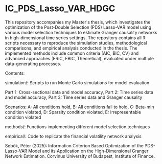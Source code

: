# IC_PDS_Lasso_VAR_HDGC
This repository accompanies my Master's thesis, which investigates the optimization of the Post-Double Selection (PDS) Lasso-VAR model using various model selection techniques to estimate Granger causality networks in high-dimensional time series settings. 
The repository contains all R scripts necessary to reproduce the simulation studies, methodological comparisons, and empirical analysis conducted in the thesis. The implemented methods include common criteria (AIC, BIC, CV) and advanced approaches (ERIC, EBIC, Theoretical), evaluated under multiple data-generating processes.

Contents:

simulation/: Scripts to run Monte Carlo simulations for model evaluation

  Part 1: Cross-sectional data and model accuracy,
  Part 2: Time series data and model accuracy,
  Part 3: Time series data and Granger causality

  Scenarios:
  A: All conditions hold,
  B: All conditions fail to hold,
  C: Beta-min condition violated,
  D: Sparsity condition violated,
  E: Irrepresentable condition violated

methods/: Functions implementing different model selection techniques

empirical/: Code to replicate the financial volatility network analysis

Sebők, Péter (2025): Information Criterion Based Optimization of the PDS-Lasso-VAR Model and its Application on the High-Dimensional Granger Network Estimation. Corvinus University of Budapest, Institute of Finance.

